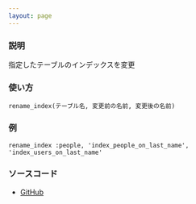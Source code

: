 ```yaml
---
layout: page
---
```


### 説明

指定したテーブルのインデックスを変更

### 使い方

    rename_index(テーブル名, 変更前の名前, 変更後の名前)

### 例

    rename_index :people, 'index_people_on_last_name', 'index_users_on_last_name'

### ソースコード

- [GitHub](https://github.com/rails/rails/blob/984c3ef2775781d47efa9f541ce570daa2434a80/activerecord/lib/active_record/connection_adapters/abstract/schema_statements.rb#L908)
